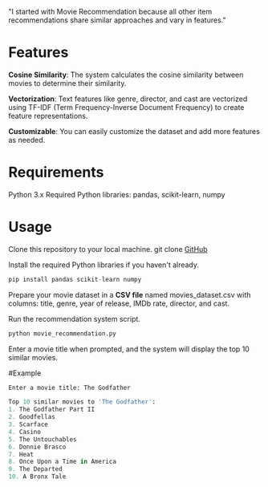 "I started with Movie Recommendation because all other item recommendations share similar approaches and vary in features."

# Features
**Cosine Similarity**: The system calculates the cosine similarity between movies to determine their similarity.

**Vectorization**: Text features like genre, director, and cast are vectorized using TF-IDF (Term Frequency-Inverse Document Frequency) to create feature representations.

**Customizable**: You can easily customize the dataset and add more features as needed.

# Requirements
Python 3.x
Required Python libraries: pandas, scikit-learn, numpy

# Usage
Clone this repository to your local machine.
git clone [GitHub]( https://github.com/your-username/movie-recommendation.git)

Install the required Python libraries if you haven't already.

```python
pip install pandas scikit-learn numpy
```

Prepare your movie dataset in a **CSV file** named movies_dataset.csv with columns: title, genre, year of release, IMDb rate, director, and cast.

Run the recommendation system script.

```python
python movie_recommendation.py
```

Enter a movie title when prompted, and the system will display the top 10 similar movies.

#Example


```python
Enter a movie title: The Godfather

Top 10 similar movies to 'The Godfather':
1. The Godfather Part II
2. Goodfellas
3. Scarface
4. Casino
5. The Untouchables
6. Donnie Brasco
7. Heat
8. Once Upon a Time in America
9. The Departed
10. A Bronx Tale







